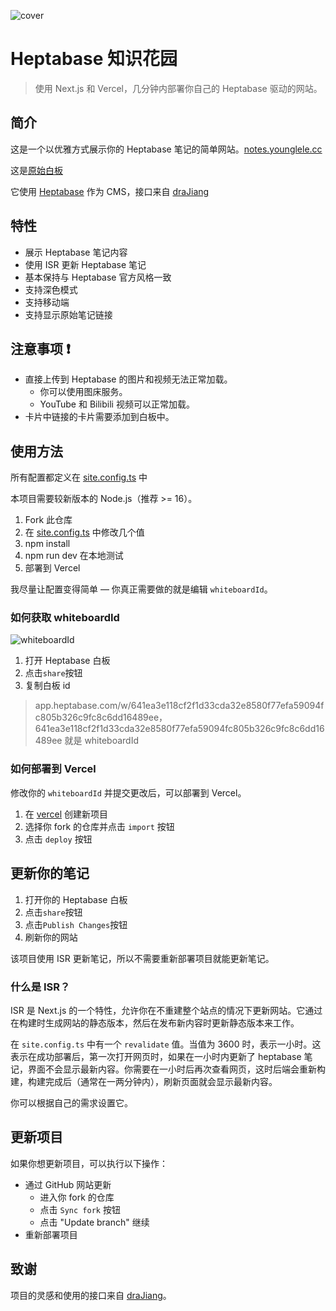 ![cover](https://3aed3bd.webp.li/202412301102553.png)

# Heptabase 知识花园

> 使用 Next.js 和 Vercel，几分钟内部署你自己的 Heptabase 驱动的网站。

## 简介

这是一个以优雅方式展示你的 Heptabase 笔记的简单网站。[notes.younglele.cc](https://notes.yanglele.cc)

这是[原始白板](https://app.heptabase.com/w/641ea3e118cf2f1d33cda32e8580f77efa59094fc805b326c9fc8c6dd16489ee)

它使用 [Heptabase](https://heptabase.com/) 作为 CMS，接口来自 [draJiang](https://github.com/draJiang)

## 特性

- 展示 Heptabase 笔记内容
- 使用 ISR 更新 Heptabase 笔记
- 基本保持与 Heptabase 官方风格一致
- 支持深色模式
- 支持移动端
- 支持显示原始笔记链接

## 注意事项 ❗

- 直接上传到 Heptabase 的图片和视频无法正常加载。
  - 你可以使用图床服务。
  - YouTube 和 Bilibili 视频可以正常加载。
- 卡片中链接的卡片需要添加到白板中。

## 使用方法

所有配置都定义在 [site.config.ts](https://github.com/youngle316/heptabase_garden/blob/main/site.config.ts) 中

本项目需要较新版本的 Node.js（推荐 >= 16）。

1. Fork 此仓库
2. 在 [site.config.ts](https://github.com/youngle316/heptabase_garden/blob/main/site.config.ts) 中修改几个值
3. npm install
4. npm run dev 在本地测试
5. 部署到 Vercel

我尽量让配置变得简单 — 你真正需要做的就是编辑 `whiteboardId`。

### 如何获取 whiteboardId

![whiteboardId](https://3aed3bd.webp.li/202412301210513.png)

1. 打开 Heptabase 白板
2. 点击`share`按钮
3. 复制白板 id

> app.heptabase.com/w/641ea3e118cf2f1d33cda32e8580f77efa59094fc805b326c9fc8c6dd16489ee，641ea3e118cf2f1d33cda32e8580f77efa59094fc805b326c9fc8c6dd16489ee 就是 whiteboardId

### 如何部署到 Vercel

修改你的 `whiteboardId` 并提交更改后，可以部署到 Vercel。

1. 在 [vercel](https://vercel.com/) 创建新项目
2. 选择你 fork 的仓库并点击 `import` 按钮
3. 点击 `deploy` 按钮

## 更新你的笔记

1. 打开你的 Heptabase 白板
2. 点击`share`按钮
3. 点击`Publish Changes`按钮
4. 刷新你的网站

该项目使用 ISR 更新笔记，所以不需要重新部署项目就能更新笔记。

### 什么是 ISR？

ISR 是 Next.js 的一个特性，允许你在不重建整个站点的情况下更新网站。它通过在构建时生成网站的静态版本，然后在发布新内容时更新静态版本来工作。

在 `site.config.ts` 中有一个 `revalidate` 值。当值为 3600 时，表示一小时。这表示在成功部署后，第一次打开网页时，如果在一小时内更新了 heptabase 笔记，界面不会显示最新内容。你需要在一小时后再次查看网页，这时后端会重新构建，构建完成后（通常在一两分钟内），刷新页面就会显示最新内容。

你可以根据自己的需求设置它。

## 更新项目

如果你想更新项目，可以执行以下操作：

- 通过 GitHub 网站更新
  - 进入你 fork 的仓库
  - 点击 `Sync fork` 按钮
  - 点击 "Update branch" 继续
- 重新部署项目

## 致谢

项目的灵感和使用的接口来自 [draJiang](https://github.com/draJiang)。